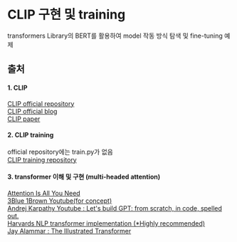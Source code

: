 # CLIP 구현 및 training

transformers Library의 BERT를 활용하여 model 작동 방식 탐색 및 fine-tuning 예제

## 출처

#### 1. CLIP
[CLIP official repository](https://github.com/openai/CLIP)\
[CLIP official blog](https://openai.com/index/clip/)\
[CLIP paper](https://arxiv.org/pdf/2103.00020)
  
#### 2. CLIP training 
official repository에는 train.py가 없음\
[CLIP training repository](https://github.com/revantteotia/clip-training)

#### 3. transformer 이해 및 구현 (multi-headed attention)
[Attention Is All You Need](https://arxiv.org/pdf/1706.03762)\
[3Blue 1Brown Youtube(for concept)](https://www.youtube.com/watch?v=eMlx5fFNoYc)\
[Andrej Karpathy Youtube : Let's build GPT: from scratch, in code, spelled out.](https://www.youtube.com/watch?v=kCc8FmEb1nY)\
[Harvards NLP transformer implementation (*Highly recommended)](http://nlp.seas.harvard.edu/2018/04/03/attention.html#attention)\
[Jay Alammar : The Illustrated Transformer](http://jalammar.github.io/illustrated-transformer/)